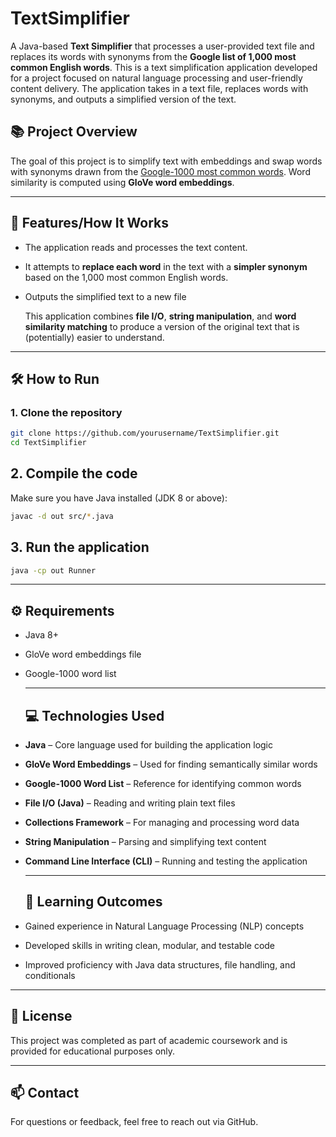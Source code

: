 # TextSimplifier
A Java-based **Text Simplifier** that processes a user-provided text file and replaces its words with synonyms from the **Google list of 1,000 most common English words**.
This is a text simplification application developed for a project focused on natural language processing and user-friendly content delivery. The application takes in a text file, replaces words with synonyms, and outputs a simplified version of the text.

## 📚 Project Overview

The goal of this project is to simplify text with embeddings and swap words with synonyms drawn from the [Google-1000 most common words](https://github.com/first20hours/google-10000-english). Word similarity is computed using **GloVe word embeddings**.

---

## 🚀 Features/How It Works

- The application reads and processes the text content.
- It attempts to **replace each word** in the text with a **simpler synonym** based on the 1,000 most common English words.
- Outputs the simplified text to a new file

  This application combines **file I/O**, **string manipulation**, and **word similarity matching** to produce a version of the original text that is (potentially) easier to understand.

---

## 🛠️ How to Run

### 1. Clone the repository
```bash
git clone https://github.com/yourusername/TextSimplifier.git
cd TextSimplifier
```
## 2. Compile the code
Make sure you have Java installed (JDK 8 or above):
```bash
javac -d out src/*.java
```
## 3. Run the application
```bash
java -cp out Runner
```

---

## ⚙️ Requirements
- Java 8+
- GloVe word embeddings file
- Google-1000 word list

  ---

  ## 💻 Technologies Used
- **Java** – Core language used for building the application logic
- **GloVe Word Embeddings** – Used for finding semantically similar words
- **Google-1000 Word List** – Reference for identifying common words
- **File I/O (Java)** – Reading and writing plain text files
- **Collections Framework** – For managing and processing word data
- **String Manipulation** – Parsing and simplifying text content
- **Command Line Interface (CLI)** – Running and testing the application

  ---

  ## 🎯 Learning Outcomes
- Gained experience in Natural Language Processing (NLP) concepts
- Developed skills in writing clean, modular, and testable code
- Improved proficiency with Java data structures, file handling, and conditionals

---

## 📄 License
This project was completed as part of academic coursework and is provided for educational purposes only.

---

## 📫 Contact
For questions or feedback, feel free to reach out via GitHub.
